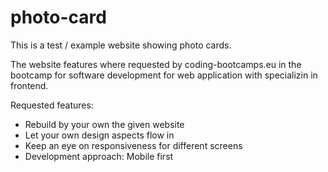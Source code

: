 # photo-card

This is a test / example website showing photo cards.

The website features where requested by coding-bootcamps.eu in the bootcamp for software development for web application with specializin in frontend.

Requested features:

- Rebuild by your own the given website
- Let your own design aspects flow in
- Keep an eye on responsiveness for different screens
- Development approach: Mobile first
